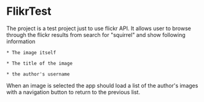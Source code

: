 FlikrTest
=========

The project is a test project just to use flickr API. It allows user to browse through the flickr results from search for "squirrel" and show following information

    * The image itself

    * The title of the image

    * the author's username

When an image is selected the app should load a list of the author's images with a navigation button to return to the previous list.

